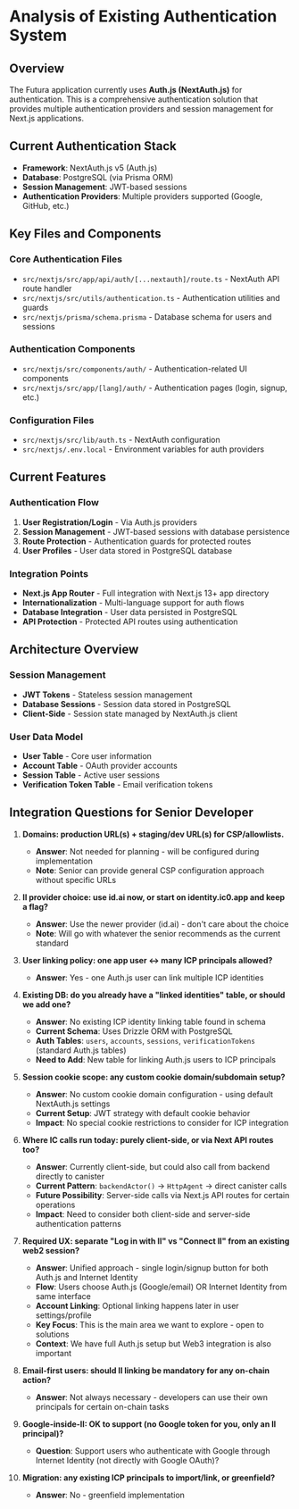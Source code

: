 # Analysis of Existing Authentication System

## Overview

The Futura application currently uses **Auth.js (NextAuth.js)** for authentication. This is a comprehensive authentication solution that provides multiple authentication providers and session management for Next.js applications.

## Current Authentication Stack

- **Framework**: NextAuth.js v5 (Auth.js)
- **Database**: PostgreSQL (via Prisma ORM)
- **Session Management**: JWT-based sessions
- **Authentication Providers**: Multiple providers supported (Google, GitHub, etc.)

## Key Files and Components

### Core Authentication Files

- `src/nextjs/src/app/api/auth/[...nextauth]/route.ts` - NextAuth API route handler
- `src/nextjs/src/utils/authentication.ts` - Authentication utilities and guards
- `src/nextjs/prisma/schema.prisma` - Database schema for users and sessions

### Authentication Components

- `src/nextjs/src/components/auth/` - Authentication-related UI components
- `src/nextjs/src/app/[lang]/auth/` - Authentication pages (login, signup, etc.)

### Configuration Files

- `src/nextjs/src/lib/auth.ts` - NextAuth configuration
- `src/nextjs/.env.local` - Environment variables for auth providers

## Current Features

### Authentication Flow

1. **User Registration/Login** - Via Auth.js providers
2. **Session Management** - JWT-based sessions with database persistence
3. **Route Protection** - Authentication guards for protected routes
4. **User Profiles** - User data stored in PostgreSQL database

### Integration Points

- **Next.js App Router** - Full integration with Next.js 13+ app directory
- **Internationalization** - Multi-language support for auth flows
- **Database Integration** - User data persisted in PostgreSQL
- **API Protection** - Protected API routes using authentication

## Architecture Overview

### Session Management

- **JWT Tokens** - Stateless session management
- **Database Sessions** - Session data stored in PostgreSQL
- **Client-Side** - Session state managed by NextAuth.js client

### User Data Model

- **User Table** - Core user information
- **Account Table** - OAuth provider accounts
- **Session Table** - Active user sessions
- **Verification Token Table** - Email verification tokens

## Integration Questions for Senior Developer

1. **Domains: production URL(s) + staging/dev URL(s) for CSP/allowlists.**

   - **Answer**: Not needed for planning - will be configured during implementation
   - **Note**: Senior can provide general CSP configuration approach without specific URLs

2. **II provider choice: use id.ai now, or start on identity.ic0.app and keep a flag?**

   - **Answer**: Use the newer provider (id.ai) - don't care about the choice
   - **Note**: Will go with whatever the senior recommends as the current standard

3. **User linking policy: one app user ↔ many ICP principals allowed?**

   - **Answer**: Yes - one Auth.js user can link multiple ICP identities

4. **Existing DB: do you already have a "linked identities" table, or should we add one?**

   - **Answer**: No existing ICP identity linking table found in schema
   - **Current Schema**: Uses Drizzle ORM with PostgreSQL
   - **Auth Tables**: `users`, `accounts`, `sessions`, `verificationTokens` (standard Auth.js tables)
   - **Need to Add**: New table for linking Auth.js users to ICP principals

5. **Session cookie scope: any custom cookie domain/subdomain setup?**

   - **Answer**: No custom cookie domain configuration - using default NextAuth.js settings
   - **Current Setup**: JWT strategy with default cookie behavior
   - **Impact**: No special cookie restrictions to consider for ICP integration

6. **Where IC calls run today: purely client-side, or via Next API routes too?**

   - **Answer**: Currently client-side, but could also call from backend directly to canister
   - **Current Pattern**: `backendActor()` → `HttpAgent` → direct canister calls
   - **Future Possibility**: Server-side calls via Next.js API routes for certain operations
   - **Impact**: Need to consider both client-side and server-side authentication patterns

7. **Required UX: separate "Log in with II" vs "Connect II" from an existing web2 session?**

   - **Answer**: Unified approach - single login/signup button for both Auth.js and Internet Identity
   - **Flow**: Users choose Auth.js (Google/email) OR Internet Identity from same interface
   - **Account Linking**: Optional linking happens later in user settings/profile
   - **Key Focus**: This is the main area we want to explore - open to solutions
   - **Context**: We have full Auth.js setup but Web3 integration is also important

8. **Email-first users: should II linking be mandatory for any on-chain action?**

   - **Answer**: Not always necessary - developers can use their own principals for certain on-chain tasks

9. **Google-inside-II: OK to support (no Google token for you, only an II principal)?**

   - **Question**: Support users who authenticate with Google through Internet Identity (not directly with Google OAuth)?

10. **Migration: any existing ICP principals to import/link, or greenfield?**
    - **Answer**: No - greenfield implementation
